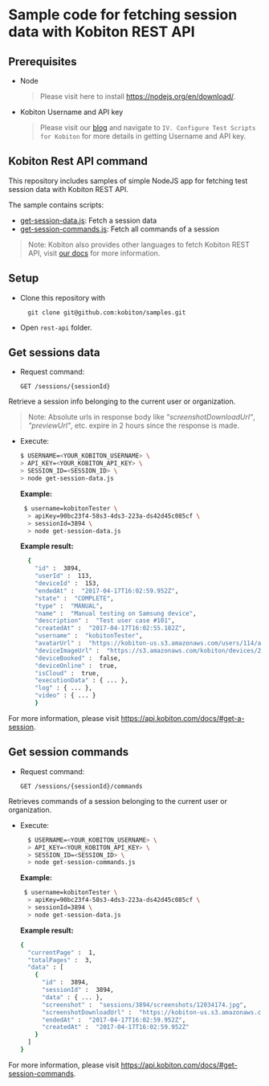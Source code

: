 # Sample code for fetching session data with Kobiton REST API
## Prerequisites
  - Node 
    >Please visit here to install https://nodejs.org/en/download/.

  - Kobiton Username and API key
    >Please visit our [blog](https://kobiton.com/blog/tutorial/parallel-testing-selenium-webdriver/) and navigate to `IV. Configure Test Scripts for Kobiton` for more details in getting Username and API key.

## Kobiton Rest API command
  This repository includes samples of simple NodeJS app for fetching test session data with Kobiton REST API.

  The sample contains scripts:
  - [get-session-data.js](https://github.com/kobiton/samples/rest-api/get-session-data.js): Fetch a session data
  - [get-session-commands.js](https://github.com/kobiton/samples/rest-api/get-session-commands.js): Fetch all commands of a session

> Note: Kobiton also provides other languages to fetch Kobiton REST API, visit [our docs](https://api.kobiton.com/docs) for more information.

## Setup
- Clone this repository with
    ```
      git clone git@github.com:kobiton/samples.git
    ```

- Open `rest-api` folder.

## Get sessions data

- Request command: 

    `GET /sessions/{sessionId}`

 Retrieve a session info belonging to the current user or organization.
> Note: Absolute urls in response body like *"screenshotDownloadUrl"*, *"previewUrl"*, etc. expire in 2 hours since the response is made.


- Execute: 
    ```bash
    $ USERNAME=<YOUR_KOBITON_USERNAME> \
    > API_KEY=<YOUR_KOBITON_API_KEY> \
    > SESSION_ID=<SESSION_ID> \
    > node get-session-data.js 
    ```
  **Example:**

  ``` bash
   $ username=kobitonTester \
    > apiKey=90bc23f4-58s3-4ds3-223a-ds42d45c085cf \
    > sessionId=3894 \
    > node get-session-data.js 
  ```
  **Example result:**
  ```bash
    {
      "id" :  3894,
      "userId" :  113,
      "deviceId" :  153,
      "endedAt" :  "2017-04-17T16:02:59.952Z",
      "state" :  "COMPLETE",
      "type" :  "MANUAL",
      "name" :  "Manual testing on Samsung device",
      "description" :  "Test user case #101",
      "createdAt" :  "2017-04-17T16:02:55.182Z",
      "username" :  "kobitonTester",
      "avatarUrl" :  "https://kobiton-us.s3.amazonaws.com/users/114/avatars/149434523123.jpg",
      "deviceImageUrl" :  "https://s3.amazonaws.com/kobiton/devices/256/samsung-galaxy-s6.png",
      "deviceBooked" :  false,
      "deviceOnline" :  true,
      "isCloud" :  true,
      "executionData" : { ... },
      "log" : { ... },
      "video" : { ... }
      }
    ```

For more information, please visit https://api.kobiton.com/docs/#get-a-session.

## Get session commands

- Request command:

    `GET /sessions/{sessionId}/commands`

Retrieves commands of a session belonging to the current user or organization.

- Execute:

  ```bash
    $ USERNAME=<YOUR_KOBITON_USERNAME> \
    > API_KEY=<YOUR_KOBITON_API_KEY> \
    > SESSION_ID=<SESSION_ID> \
    > node get-session-commands.js 
  ```

  **Example:**

  ``` bash
   $ username=kobitonTester \
    > apiKey=90bc23f4-58s3-4ds3-223a-ds42d45c085cf \
    > sessionId=3894 \
    > node get-session-data.js 
  ```
  **Example result:**
    ```bash
    {
      "currentPage" :  1,
      "totalPages" :  3,
      "data" : [
        {
          "id" :  3894,
          "sessionId" :  3894,
          "data" : { ... },
          "screenshot" :  "sessions/3894/screenshots/12034174.jpg",
          "screenshotDownloadUrl" :  "https://kobiton-us.s3.amazonaws.com/sessions/3894/screenshots/12034174.jpg?AWSAccessKeyId=AKIAINNNJIBOGNOGWBJQ&amp;Expires=1500285830&amp;Signature=4BMnjDB%2BPbw6sypKPl5DBOAeaUU%3D&amp;response-cache-control=max-age%3D86400",
          "endedAt" :  "2017-04-17T16:02:59.952Z",
          "createdAt" :  "2017-04-17T16:02:59.952Z"
        }
      ]
    }
    ```
For more information, please visit https://api.kobiton.com/docs/#get-session-commands.